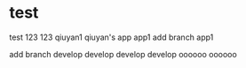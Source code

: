 # test
test
123
123
qiuyan1
qiuyan's app
app1
add branch app1

add branch develop
develop
develop
develop
oooooo
oooooo
